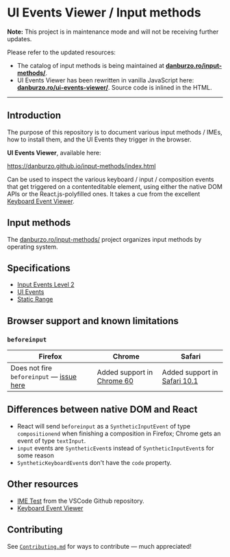 # UI Events Viewer / Input methods

**Note:** This project is in maintenance mode and will not be receiving further updates.

Please refer to the updated resources:

-   The catalog of input methods is being maintained at [**danburzo.ro/input-methods/**](https://danburzo.ro/input-methods/).
-   UI Events Viewer has been rewritten in vanilla JavaScript here: [**danburzo.ro/ui-events-viewer/**](https://danburzo.ro/ui-events-viewer/). Source code is inlined in the HTML.

---

## Introduction

The purpose of this repository is to document various input methods / IMEs, how to install them, and the UI Events they trigger in the browser.

**UI Events Viewer**, available here:

https://danburzo.github.io/input-methods/index.html

Can be used to inspect the various keyboard / input / composition events that get triggered on a contenteditable element, using either the native DOM APIs or the React.js-polyfilled ones. It takes a cue from the excellent [Keyboard Event Viewer](https://w3c.github.io/uievents/tools/key-event-viewer.html).

## Input methods

The [danburzo.ro/input-methods/](https://danburzo.ro/input-methods/) project organizes input methods by operating system.

## Specifications

-   [Input Events Level 2](https://w3c.github.io/input-events/index.html)
-   [UI Events](https://w3c.github.io/uievents/)
-   [Static Range](https://w3c.github.io/staticrange/)

## Browser support and known limitations

### `beforeinput`

| Firefox                                                                                          | Chrome                                                                              | Safari                                                                                                                                      |
| ------------------------------------------------------------------------------------------------ | ----------------------------------------------------------------------------------- | ------------------------------------------------------------------------------------------------------------------------------------------- |
| Does not fire `beforeinput` — [issue here](https://bugzilla.mozilla.org/show_bug.cgi?id=1219192) | Added support in [Chrome 60](https://www.chromestatus.com/feature/5656380006465536) | Added support in [Safari 10.1](https://developer.apple.com/library/content/releasenotes/General/WhatsNewInSafari/Articles/Safari_10_1.html) |

## Differences between native DOM and React

-   React will send `beforeinput` as a `SyntheticInputEvent` of type `compositionend` when finishing a composition in Firefox; Chrome gets an event of type `textInput`.
-   `input` events are `SyntheticEvent`s instead of `SyntheticInputEvent`s for some reason
-   `SyntheticKeyboardEvent`s don't have the `code` property.

## Other resources

-   [IME Test](https://github.com/Microsoft/vscode/wiki/IME-Test) from the VSCode Github repository.
-   [Keyboard Event Viewer](https://w3c.github.io/uievents/tools/key-event-viewer.html)

## Contributing

See [`Contributing.md`](./Contributing.md) for ways to contribute — much appreciated!
